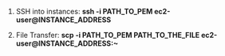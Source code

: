 1. SSH into instances: **ssh -i PATH_TO_PEM ec2-user@INSTANCE_ADDRESS**

2. File Transfer: **scp -i PATH_TO_PEM PATH_TO_THE_FILE ec2-user@INSTANCE_ADDRESS:~**
